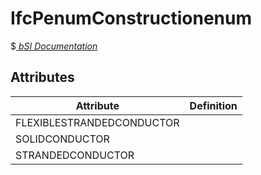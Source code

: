 IfcPenumConstructionenum
========================
$[ _bSI
Documentation_](https://standards.buildingsmart.org/IFC/DEV/IFC4_2/FINAL/HTML/schema//pset/penum_constructionenum.htm)


Attributes
----------
| Attribute                 | Definition   |
|---------------------------|--------------|
| FLEXIBLESTRANDEDCONDUCTOR |              |
| SOLIDCONDUCTOR            |              |
| STRANDEDCONDUCTOR         |              |
